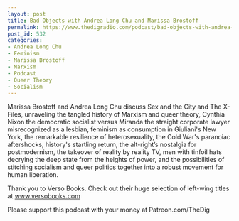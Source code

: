 ```yaml
---
layout: post
title: Bad Objects with Andrea Long Chu and Marissa Brostoff
permalink: https://www.thedigradio.com/podcast/bad-objects-with-andrea-long-chu-and-marissa-brostoff/index.html
post_id: 532
categories: 
- Andrea Long Chu
- Feminism
- Marissa Brostoff
- Marxism
- Podcast
- Queer Theory
- Socialism
---
```


Marissa Brostoff and Andrea Long Chu discuss Sex and the City and The X-Files, unraveling the tangled history of Marxism and queer theory, Cynthia Nixon the democratic socialist versus Miranda the straight corporate lawyer misrecognized as a lesbian, feminism as consumption in Giuliani's New York, the remarkable resilience of heterosexuality, the Cold War's paranoiac aftershocks, history's startling return, the alt-right’s nostalgia for postmodernism, the takeover of reality by reality TV, men with tinfoil hats decrying the deep state from the heights of power, and the possibilities of stitching socialism and queer politics together into a robust movement for human liberation.

Thank you to Verso Books. Check out their huge selection of left-wing titles at www.versobooks.com

Please support this podcast with your money at Patreon.com/TheDig